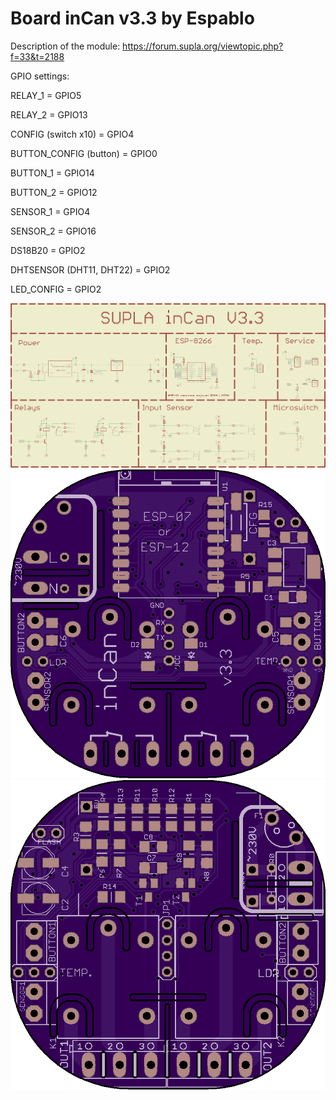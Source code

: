# Board inCan v3.3 by Espablo

Description of the module: https://forum.supla.org/viewtopic.php?f=33&t=2188


GPIO settings:

RELAY_1 = GPIO5

RELAY_2 = GPIO13

CONFIG (switch x10) = GPIO4

BUTTON_CONFIG (button) = GPIO0
	
BUTTON_1 = GPIO14

BUTTON_2 = GPIO12

SENSOR_1 = GPIO4

SENSOR_2 = GPIO16

DS18B20 = GPIO2

DHTSENSOR (DHT11, DHT22) = GPIO2

LED_CONFIG = GPIO2

![SUPLA Schemat](https://github.com/Espablo/inCan_3.3/blob/master/inCan_3.3.png "Schemat")
![SUPLA TOP_PCB](https://github.com/Espablo/inCan_3.3/blob/master/top.png "TOP_PCB")
![SUPLA TOP_PCB](https://github.com/Espablo/inCan_3.3/blob/master/bottom.png "TOP_PCB")
